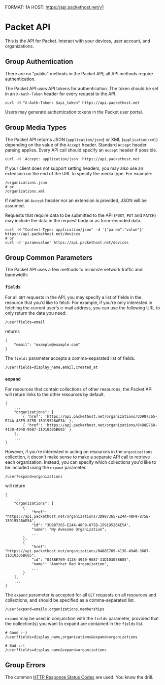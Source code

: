 FORMAT: 1A
HOST: https://api.packethost.net/v1

# Packet API

This is the API for Packet. Interact with your devices, user account, and
organizations.

## Group Authentication

There are no "public" methods in the Packet API; all API methods require
authentication.

The Packet API uses API tokens for authentication. The token should be set in
an `X-Auth-Token` header for every request to the API.

    curl -H "X-Auth-Token: $api_token" https://api.packethost.net

Users may generate authentication tokens in the Packet user portal.

## Group Media Types

The Packet API returns JSON (`application/json`) or XML (`application/xml`)
depending on the value of the `Accept` header. Standard `Accept` header
parsing applies. Every API call should specify an `Accept` header if
possible.

    curl -H 'Accept: application/json' https://api.packethost.net

If your client does not support setting headers, you may also use an extension
on the end of the URL to specify the media type. For example:

    /organizations.json
    # or
    /organizations.xml

If neither an `Accept` header nor an extension is provided, JSON will be
assumed.

Requests that require data to be submitted to the API (`POST`, `PUT` and `PATCH`)
may include the data in the request body or as form-encoded data.

	curl -H "Content-Type: application/json" -d '{"param":"value"}' https://api.packethost.net/devices
	# or
	curl -d 'param=value' https://api.packethost.net/devices

## Group Common Parameters

The Packet API uses a few methods to minimize network traffic and bandwidth:

### `fields`

For all `GET` requests in the API, you may specify a list of fields in the
resource that you'd like to fetch. For example, if you're only interested in
fetching the current user's e-mail address, you can use the following URL to
only return the data you need:

    /user?fields=email

returns

    {
        "email": "example@example.com"
    }

The `fields` parameter accepts a comma-separated list of fields.

    /user?fields=display_name,email,created_at

### `expand`

For resources that contain collections of other resources, the Packet API will
return links to the other resources by default.

    {
        ...
        "organizations": [
            { 'href': 'https://api.packethost.net/organizations/3D987365-E24A-48F9-875B-15919526AE5A' },
            { 'href': 'https://api.packethost.net/organizations/0488E769-4138-4940-9687-31D10305B685' }
        ],
        ...
    }

However, if you're interested in acting on resources in the `organizations`
collection, it doesn't make sense to make a separate API call to retrieve each
organization. Instead, you can specify which collections you'd like to be
included using the `expand` parameter.

    /user?expand=organizations

will return

    {
        ...
        "organizations": [
            {
                "href": "https://api.packethost.net/organizations/3D987365-E24A-48F9-875B-15919526AE5A",
                "id": "3D987365-E24A-48F9-875B-15919526AE5A",
                "name": "My Awesome Organization",
                ...
            },
            {
                "href": "https://api.packethost.net/organizations/0488E769-4138-4940-9687-31D10305B685",
                "id": "0488E769-4138-4940-9687-31D10305B685",
                "name": "Another Rad Organization",
                ...
            }
        ],
        ...
    }

The `expand` parameter is accepted for all `GET` requests on all resources and
collections, and should be specified as a comma-separated list.

    /user?expand=emails,organizations,memberships

`expand` may be used in conjunction with the `fields` parameter, provided that
the collection(s) you want to expand are contained in the `fields` list.

	# Good :-)
	/user?fields=display_name,organizations&expand=organizations

	# Bad :-(
	/user?fields=display_name&expand=organizations

## Group Errors

The common [HTTP Response Status Codes](http://httpstatus.es) are used. You
know the drill.
